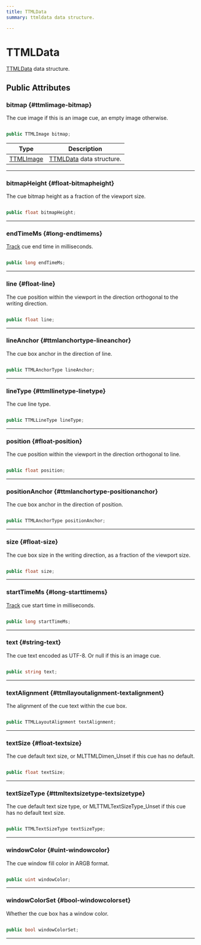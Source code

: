 ```yaml
---
title: TTMLData
summary: ttmldata data structure. 

---
```


# TTMLData




[TTMLData](/unity-api/api/UnityEngine.XR.MagicLeap/MLMedia/Player/NativeBindings/UnityEngine.XR.MagicLeap.MLMedia.Player.NativeBindings.TTMLData.md) data structure.   





## Public Attributes

### bitmap {#ttmlimage-bitmap}

The cue image if this is an image cue, an empty image otherwise. 

```csharp

public TTMLImage bitmap;

```

| Type | Description  | 
|--|--|
| [TTMLImage](/unity-api/api/UnityEngine.XR.MagicLeap/MLMedia/Player/NativeBindings/UnityEngine.XR.MagicLeap.MLMedia.Player.NativeBindings.TTMLImage.md) | [TTMLData](/unity-api/api/UnityEngine.XR.MagicLeap/MLMedia/Player/NativeBindings/UnityEngine.XR.MagicLeap.MLMedia.Player.NativeBindings.TTMLData.md) data structure.  |





-----------

### bitmapHeight {#float-bitmapheight}

The cue bitmap height as a fraction of the viewport size. 

```csharp

public float bitmapHeight;

```






-----------

### endTimeMs {#long-endtimems}

[Track](/unity-api/api/UnityEngine.XR.MagicLeap/MLMedia/Player/Track/UnityEngine.XR.MagicLeap.MLMedia.Player.Track.md) cue end time in milliseconds. 

```csharp

public long endTimeMs;

```






-----------

### line {#float-line}

The cue position within the viewport in the direction orthogonal to the writing direction. 

```csharp

public float line;

```






-----------

### lineAnchor {#ttmlanchortype-lineanchor}

The cue box anchor in the direction of line. 

```csharp

public TTMLAnchorType lineAnchor;

```






-----------

### lineType {#ttmllinetype-linetype}

The cue line type. 

```csharp

public TTMLLineType lineType;

```






-----------

### position {#float-position}

The cue position within the viewport in the direction orthogonal to line. 

```csharp

public float position;

```






-----------

### positionAnchor {#ttmlanchortype-positionanchor}

The cue box anchor in the direction of position. 

```csharp

public TTMLAnchorType positionAnchor;

```






-----------

### size {#float-size}

The cue box size in the writing direction, as a fraction of the viewport size. 

```csharp

public float size;

```






-----------

### startTimeMs {#long-starttimems}

[Track](/unity-api/api/UnityEngine.XR.MagicLeap/MLMedia/Player/Track/UnityEngine.XR.MagicLeap.MLMedia.Player.Track.md) cue start time in milliseconds. 

```csharp

public long startTimeMs;

```






-----------

### text {#string-text}

The cue text encoded as UTF-8. Or null if this is an image cue. 

```csharp

public string text;

```






-----------

### textAlignment {#ttmllayoutalignment-textalignment}

The alignment of the cue text within the cue box. 

```csharp

public TTMLLayoutAlignment textAlignment;

```






-----------

### textSize {#float-textsize}

The cue default text size, or MLTTMLDimen&#95;Unset if this cue has no default. 

```csharp

public float textSize;

```






-----------

### textSizeType {#ttmltextsizetype-textsizetype}

The cue default text size type, or MLTTMLTextSizeType&#95;Unset if this cue has no default text size. 

```csharp

public TTMLTextSizeType textSizeType;

```






-----------

### windowColor {#uint-windowcolor}

The cue window fill color in ARGB format. 

```csharp

public uint windowColor;

```






-----------

### windowColorSet {#bool-windowcolorset}

Whether the cue box has a window color. 

```csharp

public bool windowColorSet;

```






-----------

